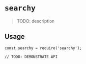 # `searchy`

> TODO: description

## Usage

```
const searchy = require('searchy');

// TODO: DEMONSTRATE API
```
